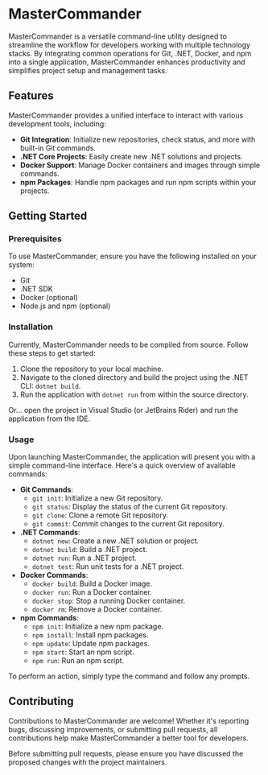 # MasterCommander

MasterCommander is a versatile command-line utility designed to streamline the workflow for developers working with multiple technology stacks. By integrating common operations for Git, .NET, Docker, and npm into a single application, MasterCommander enhances productivity and simplifies project setup and management tasks.

## Features

MasterCommander provides a unified interface to interact with various development tools, including:

- **Git Integration**: Initialize new repositories, check status, and more with built-in Git commands.
- **.NET Core Projects**: Easily create new .NET solutions and projects.
- **Docker Support**: Manage Docker containers and images through simple commands.
- **npm Packages**: Handle npm packages and run npm scripts within your projects.

## Getting Started

### Prerequisites

To use MasterCommander, ensure you have the following installed on your system:

- Git
- .NET SDK
- Docker (optional)
- Node.js and npm (optional)

### Installation

Currently, MasterCommander needs to be compiled from source. Follow these steps to get started:

1. Clone the repository to your local machine.
2. Navigate to the cloned directory and build the project using the .NET CLI: `dotnet build`.
3. Run the application with `dotnet run` from within the source directory.

Or... open the project in Visual Studio (or JetBrains Rider) and run the application from the IDE.

### Usage

Upon launching MasterCommander, the application will present you with a simple command-line interface. Here's a quick overview of available commands:

- **Git Commands**:
    - `git init`: Initialize a new Git repository.
    - `git status`: Display the status of the current Git repository.
    - `git clone`: Clone a remote Git repository.
    - `git commit`: Commit changes to the current Git repository.
- **.NET Commands**:
    - `dotnet new`: Create a new .NET solution or project.
    - `dotnet build`: Build a .NET project.
    - `dotnet run`: Run a .NET project.
    - `dotnet test`: Run unit tests for a .NET project.
- **Docker Commands**:
    - `docker build`: Build a Docker image.
    - `docker run`: Run a Docker container.
    - `docker stop`: Stop a running Docker container.
    - `docker rm`: Remove a Docker container.
- **npm Commands**:
    - `npm init`: Initialize a new npm package.
    - `npm install`: Install npm packages.
    - `npm update`: Update npm packages.
    - `npm start`: Start an npm script.
    - `npm run`: Run an npm script.

To perform an action, simply type the command and follow any prompts.

## Contributing

Contributions to MasterCommander are welcome! Whether it's reporting bugs, discussing improvements, or submitting pull requests, all contributions help make MasterCommander a better tool for developers.

Before submitting pull requests, please ensure you have discussed the proposed changes with the project maintainers.